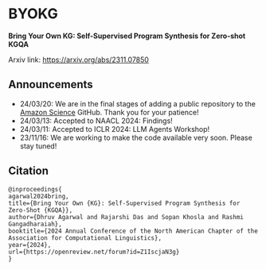 # BYOKG 
**Bring Your Own KG: Self-Supervised Program Synthesis for Zero-shot KGQA**

Arxiv link: https://arxiv.org/abs/2311.07850

## Announcements
* 24/03/20: We are in the final stages of adding a public repository to the [Amazon Science](https://github.com/amazon-science) GitHub. Thank you for your patience!
* 24/03/13: Accepted to NAACL 2024: Findings!
* 24/03/11: Accepted to ICLR 2024: LLM Agents Workshop!
* 23/11/16: We are working to make the code available very soon. Please stay tuned!

## Citation
```
@inproceedings{
agarwal2024bring,
title={Bring Your Own {KG}: Self-Supervised Program Synthesis for Zero-Shot {KGQA}},
author={Dhruv Agarwal and Rajarshi Das and Sopan Khosla and Rashmi Gangadharaiah},
booktitle={2024 Annual Conference of the North American Chapter of the Association for Computational Linguistics},
year={2024},
url={https://openreview.net/forum?id=Z1IscjaN3g}
}
```
